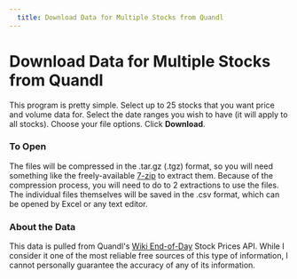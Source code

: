 ```yaml
---
  title: Download Data for Multiple Stocks from Quandl
---
```


# Download Data for Multiple Stocks from Quandl

This program is pretty simple. Select up to 25 stocks that you want price and volume data for. Select the date ranges you wish to have (it will apply to all stocks). Choose your file options. Click **Download**. 

### To Open
The files will be compressed in the .tar.gz (.tgz) format, so you will need something like the freely-available [7-zip](http://www.7-zip.org/) to extract them. Because of the compression process, you will need to do to 2 extractions to use the files. The individual files themselves will be saved in the .csv format, which can be opened by Excel or any text editor.

### About the Data
This data is pulled from Quandl's [Wiki End-of-Day](https://www.quandl.com/data/WIKI/documentation/documentation) Stock Prices API. While I consider it one of the most reliable free sources of this type of information, I cannot personally guarantee the accuracy of any of its information.


